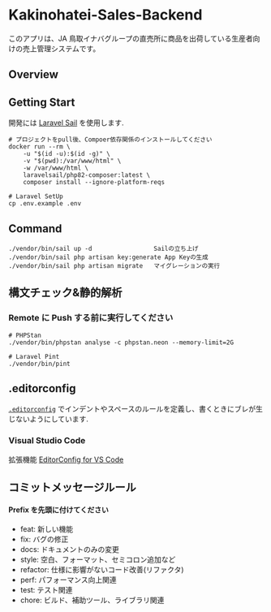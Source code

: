 # Kakinohatei-Sales-Backend

このアプリは、JA 鳥取イナバグループの直売所に商品を出荷している生産者向けの売上管理システムです。

## Overview

## Getting Start

開発には [Laravel Sail](https://readouble.com/laravel/9.x/ja/sail.html) を使用します.

```
# プロジェクトをpull後、Compoer依存関係のインストールしてください
docker run --rm \
    -u "$(id -u):$(id -g)" \
    -v "$(pwd):/var/www/html" \
    -w /var/www/html \
    laravelsail/php82-composer:latest \
    composer install --ignore-platform-reqs

# Laravel SetUp
cp .env.example .env
```

## Command

```
./vendor/bin/sail up -d                 Sailの立ち上げ
./vendor/bin/sail php artisan key:generate App Keyの生成
./vendor/bin/sail php artisan migrate   マイグレーションの実行
```

## 構文チェック&静的解析

### Remote に Push する前に実行してください

```
# PHPStan
./vendor/bin/phpstan analyse -c phpstan.neon --memory-limit=2G

# Laravel Pint
./vendor/bin/pint
```

## .editorconfig

[`.editorconfig`](/.editorconfig) でインデントやスペースのルールを定義し、書くときにブレが生じないようにしています.

### Visual Studio Code

拡張機能 [EditorConfig for VS Code](https://marketplace.visualstudio.com/items?itemName=EditorConfig.EditorConfig)

## コミットメッセージルール

#### Prefix を先頭に付けてください

-   feat: 新しい機能
-   fix: バグの修正
-   docs: ドキュメントのみの変更
-   style: 空白、フォーマット、セミコロン追加など
-   refactor: 仕様に影響がないコード改善(リファクタ)
-   perf: パフォーマンス向上関連
-   test: テスト関連
-   chore: ビルド、補助ツール、ライブラリ関連
